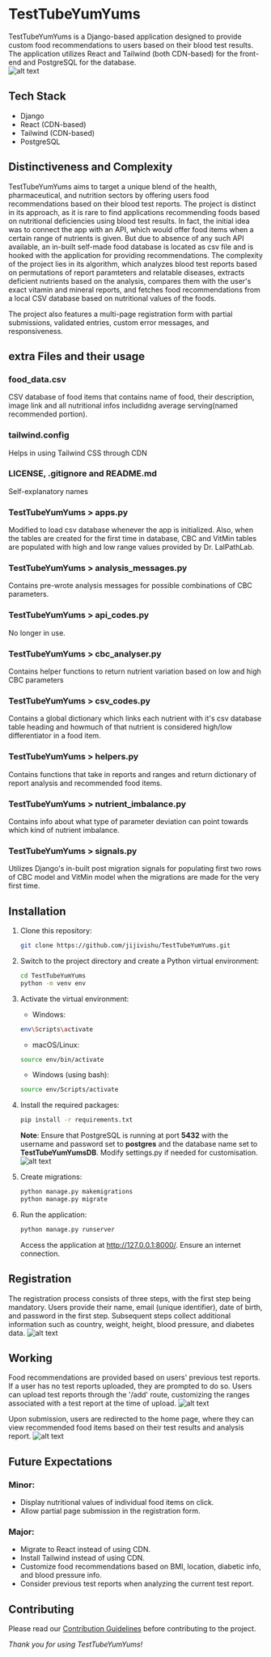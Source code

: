 # TestTubeYumYums

TestTubeYumYums is a Django-based application designed to provide custom food recommendations to users based on their blood test results. The application utilizes React and Tailwind (both CDN-based) for the front-end and PostgreSQL for the database. \
![alt text](https://github.com/jijivishu/TestTubeYumYums/blob/main/TestTubeYumYums/static/TestTubeYumYums/images/readme/LandingPage.png?raw=true)

## Tech Stack

- Django
- React (CDN-based)
- Tailwind (CDN-based)
- PostgreSQL

## Distinctiveness and Complexity

TestTubeYumYums aims to target a unique blend of the health, pharmaceutical, and nutrition sectors by offering users food recommendations based on their blood test reports. The project is distinct in its approach, as it is rare to find applications recommending foods based on nutritional deficiencies using blood test results. In fact, the initial idea was to connect the app with an API, which would offer food items when a certain range of nutrients is given. But due to absence of any such API available, an in-built self-made food database is located as csv file and is hooked with the application for providing recommendations. The complexity of the project lies in its algorithm, which analyzes blood test reports based on permutations of report paramteters and relatable diseases, extracts deficient nutrients based on the analysis, compares them with the user's exact vitamin and mineral reports, and fetches food recommendations from a local CSV database based on nutritional values of the foods.

The project also features a multi-page registration form with partial submissions, validated entries, custom error messages, and responsiveness.

## extra Files and their usage
   ### food_data.csv
   CSV database of food items that contains name of food, their description, image link and all nutritional infos includidng average serving(named recommended portion).
   ### tailwind.config
   Helps in using Tailwind CSS through CDN
   ### LICENSE, .gitignore and README.md
   Self-explanatory names
   ### TestTubeYumYums > apps.py
   Modified to load csv database whenever the app is initialized. Also, when the tables are created for the first time in database, CBC and VitMin tables are populated with high and low range values provided by Dr. LalPathLab.
   ### TestTubeYumYums > analysis_messages.py
   Contains pre-wrote analysis messages for possible combinations of CBC parameters.
   ### TestTubeYumYums > api_codes.py
   No longer in use.
   ### TestTubeYumYums > cbc_analyser.py
   Contains helper functions to return nutrient variation based on low and high CBC parameters
   ### TestTubeYumYums > csv_codes.py
   Contains a global dictionary which links each nutrient with it's csv database table heading and howmuch of that nutrient is considered high/low differentiator in a food item.
   ### TestTubeYumYums > helpers.py
   Contains functions that take in reports and ranges and return dictionary of report analysis and recommended food items.
   ### TestTubeYumYums > nutrient_imbalance.py
   Contains info about what type of parameter deviation can point towards which kind of nutrient imbalance.
   ### TestTubeYumYums > signals.py
   Utilizes Django's in-built post migration signals for populating first two rows of CBC model and VitMin model
when the migrations are made for the very first time.

## Installation

1. Clone this repository:

   ```bash
   git clone https://github.com/jijivishu/TestTubeYumYums.git
   ```

2. Switch to the project directory and create a Python virtual environment:

   ```bash
   cd TestTubeYumYums
   python -m venv env
   ```

3. Activate the virtual environment:

   * Windows:
   ```bash
   env\Scripts\activate
   ```

   * macOS/Linux:
   ```bash
   source env/bin/activate
   ```

   * Windows (using bash):
   ```bash
   source env/Scripts/activate
   ```

4. Install the required packages:

   ```bash
   pip install -r requirements.txt
   ```
   **Note**: Ensure that PostgreSQL is running at port **5432** with the username and password set to **postgres** and the database name set to **TestTubeYumYumsDB**. Modify settings.py if needed for customisation. \
![alt text](https://github.com/jijivishu/TestTubeYumYums/blob/main/TestTubeYumYums/static/TestTubeYumYums/images/readme/pgadmin.png)
5. Create migrations:

   ```bash
   python manage.py makemigrations
   python manage.py migrate
   ```
   
6. Run the application:

   ```bash
   python manage.py runserver
   ```
   Access the application at http://127.0.0.1:8000/. Ensure an internet connection.

## Registration

The registration process consists of three steps, with the first step being mandatory. Users provide their name, email (unique identifier), date of birth, and password in the first step. Subsequent steps collect additional information such as country, weight, height, blood pressure, and diabetes data.
![alt text](https://github.com/jijivishu/TestTubeYumYums/blob/main/TestTubeYumYums/static/TestTubeYumYums/images/readme/Register%20Menu.png?raw=true)

## Working

Food recommendations are provided based on users' previous test reports. If a user has no test reports uploaded, they are prompted to do so. Users can upload test reports through the '/add' route, customizing the ranges associated with a test report at the time of upload.
![alt text](https://github.com/jijivishu/TestTubeYumYums/blob/main/TestTubeYumYums/static/TestTubeYumYums/images/readme/Form.png?raw=true)

Upon submission, users are redirected to the home page, where they can view recommended food items based on their test results and analysis report.
![alt text](https://github.com/jijivishu/TestTubeYumYums/blob/main/TestTubeYumYums/static/TestTubeYumYums/images/readme/Demo.png?raw=true)

## Future Expectations

### Minor:
* Display nutritional values of individual food items on click.
* Allow partial page submission in the registration form.

### Major:
* Migrate to React instead of using CDN.
* Install Tailwind instead of using CDN.
* Customize food recommendations based on BMI, location, diabetic info, and blood pressure info.
* Consider previous test reports when analyzing the current test report.

## Contributing

Please read our [Contribution Guidelines](.github/CONTRIBUTING.md) before contributing to the project.

*Thank you for using TestTubeYumYums!*
